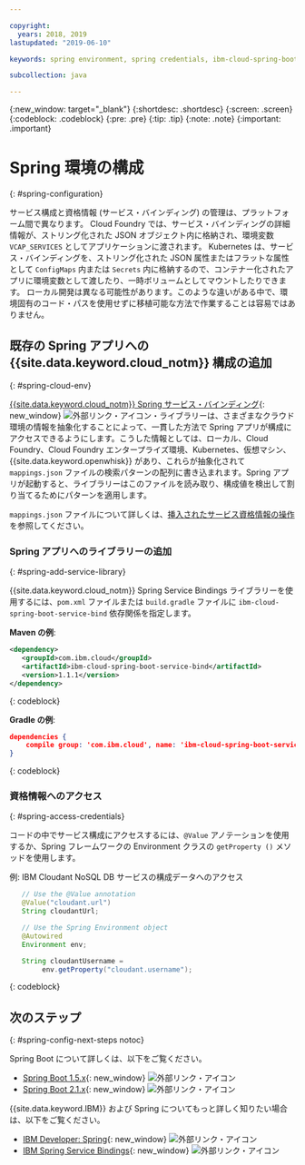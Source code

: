 ```yaml
---

copyright:
  years: 2018, 2019
lastupdated: "2019-06-10"

keywords: spring environment, spring credentials, ibm-cloud-spring-boot-service-bind, service bindings spring, vcap_services spring, access credential spring

subcollection: java

---
```


{:new_window: target="_blank"}
{:shortdesc: .shortdesc}
{:screen: .screen}
{:codeblock: .codeblock}
{:pre: .pre}
{:tip: .tip}
{:note: .note}
{:important: .important}

# Spring 環境の構成
{: #spring-configuration}

サービス構成と資格情報 (サービス・バインディング) の管理は、プラットフォーム間で異なります。 Cloud Foundry では、サービス・バインディングの詳細情報が、ストリング化された JSON オブジェクト内に格納され、環境変数 `VCAP_SERVICES` としてアプリケーションに渡されます。 Kubernetes は、サービス・バインディングを、ストリング化された JSON 属性またはフラットな属性として `ConfigMaps` 内または `Secrets` 内に格納するので、コンテナー化されたアプリに環境変数として渡したり、一時ボリュームとしてマウントしたりできます。 ローカル開発は異なる可能性があります。このような違いがある中で、環境固有のコード・パスを使用せずに移植可能な方法で作業することは容易ではありません。

## 既存の Spring アプリへの {{site.data.keyword.cloud_notm}} 構成の追加
{: #spring-cloud-env}

[{{site.data.keyword.cloud_notm}} Spring サービス・バインディング](https://github.com/ibm-developer/ibm-cloud-spring-bind){: new_window} ![外部リンク・アイコン](../icons/launch-glyph.svg "外部リンク・アイコン")・ライブラリーは、さまざまなクラウド環境の情報を抽象化することによって、一貫した方法で Spring アプリが構成にアクセスできるようにします。こうした情報としては、ローカル、Cloud Foundry、Cloud Foundry エンタープライズ環境、Kubernetes、仮想マシン、{{site.data.keyword.openwhisk}} があり、これらが抽象化されて `mappings.json` ファイルの検索パターンの配列に書き込まれます。Spring アプリが起動すると、ライブラリーはこのファイルを読み取り、構成値を検出して割り当てるためにパターンを適用します。

`mappings.json` ファイルについて詳しくは、[挿入されたサービス資格情報の操作](/docs/java?topic=cloud-native-configuration#portable-credentials)を参照してください。

### Spring アプリへのライブラリーの追加
{: #spring-add-service-library}

{{site.data.keyword.cloud_notm}} Spring Service Bindings ライブラリーを使用するには、`pom.xml` ファイルまたは `build.gradle` ファイルに `ibm-cloud-spring-boot-service-bind` 依存関係を指定します。

**Maven の例**:

```xml
<dependency>
   <groupId>com.ibm.cloud</groupId>
   <artifactId>ibm-cloud-spring-boot-service-bind</artifactId>
   <version>1.1.1</version>
</dependency>
```
{: codeblock}

**Gradle の例**:

```json
dependencies {
    compile group: 'com.ibm.cloud', name: 'ibm-cloud-spring-boot-service-bind', version: '1.1.1'
}
```
{: codeblock}

### 資格情報へのアクセス
{: #spring-access-credentials}

コードの中でサービス構成にアクセスするには、`@Value` アノテーションを使用するか、Spring フレームワークの Environment クラスの `getProperty ()` メソッドを使用します。

例: IBM Cloudant NoSQL DB サービスの構成データへのアクセス

```java
   // Use the @Value annotation
   @Value("cloudant.url")
   String cloudantUrl;

   // Use the Spring Environment object
   @Autowired
   Environment env;

   String cloudantUsername =
        env.getProperty("cloudant.username");
```
{: codeblock}

## 次のステップ
{: #spring-config-next-steps notoc}

Spring Boot について詳しくは、以下をご覧ください。

* [Spring Boot 1.5.x](https://docs.spring.io/spring-boot/docs/1.5.x/reference/html/){: new_window} ![外部リンク・アイコン](../icons/launch-glyph.svg "外部リンク・アイコン")
* [Spring Boot 2.1.x](https://docs.spring.io/spring-boot/docs/2.1.x/reference/html/){: new_window} ![外部リンク・アイコン](../icons/launch-glyph.svg "外部リンク・アイコン")

{{site.data.keyword.IBM}} および Spring についてもっと詳しく知りたい場合は、以下をご覧ください。

* [IBM Developer: Spring](https://developer.ibm.com/technologies/spring/){: new_window} ![外部リンク・アイコン](../icons/launch-glyph.svg "外部リンク・アイコン")
* [IBM Spring Service Bindings](https://github.com/ibm-developer/ibm-cloud-spring-bind){: new_window} ![外部リンク・アイコン](../icons/launch-glyph.svg "外部リンク・アイコン")
